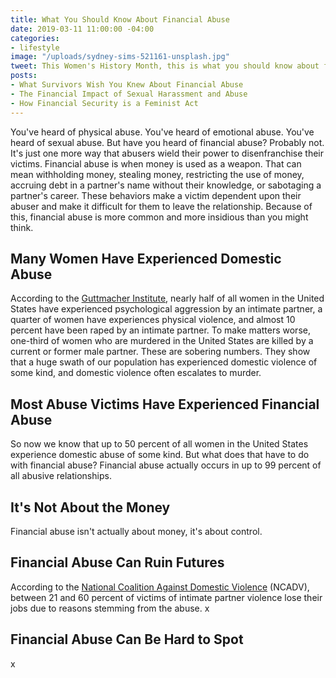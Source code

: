 ```yaml
---
title: What You Should Know About Financial Abuse
date: 2019-03-11 11:00:00 -04:00
categories:
- lifestyle
image: "/uploads/sydney-sims-521161-unsplash.jpg"
tweet: This Women's History Month, this is what you should know about financial abuse.
posts:
- What Survivors Wish You Knew About Financial Abuse
- The Financial Impact of Sexual Harassment and Abuse
- How Financial Security is a Feminist Act
---
```


You've heard of physical abuse. You've heard of emotional abuse. You've heard of sexual abuse. But have you heard of financial abuse? Probably not. It's just one more way that abusers wield their power to disenfranchise their victims. Financial abuse is when money is used as a weapon. That can mean withholding money, stealing money, restricting the use of money, accruing debt in a partner's name without their knowledge, or sabotaging a partner's career. These behaviors make a victim dependent upon their abuser and make it difficult for them to leave the relationship. Because of this, financial abuse is more common and more insidious than you might think.

## Many Women Have Experienced Domestic Abuse

According to the [Guttmacher Institute](https://www.guttmacher.org/gpr/2016/07/understanding-intimate-partner-violence-sexual-and-reproductive-health-and-rights-issue?gclid=EAIaIQobChMI5N2Plbfz4AIVxV6GCh0EgQMQEAAYAyAAEgLGTvD_BwE), nearly half of all women in the United States have experienced psychological aggression by an intimate partner, a quarter of women have experiences physical violence, and almost 10 percent have been raped by an intimate partner. To make matters worse, one-third of women who are murdered in the United States are killed by a current or former male partner. These are sobering numbers. They show that a huge swath of our population has experienced domestic violence of some kind, and domestic violence often escalates to murder. 

## Most Abuse Victims Have Experienced Financial Abuse

So now we know that up to 50 percent of all women in the United States experience domestic abuse of some kind. But what does that have to do with financial abuse? Financial abuse actually occurs in up to 99 percent of all abusive relationships. 

## It's Not About the Money

Financial abuse isn't actually about money, it's about control.

## Financial Abuse Can Ruin Futures

According to the [National Coalition Against Domestic Violence](https://ncadv.org/blog/posts/quick-guide-economic-and-financial-abuse) (NCADV), between 21 and 60 percent of victims of intimate partner violence lose their jobs due to reasons stemming from the abuse. x

## Financial Abuse Can Be Hard to Spot

x